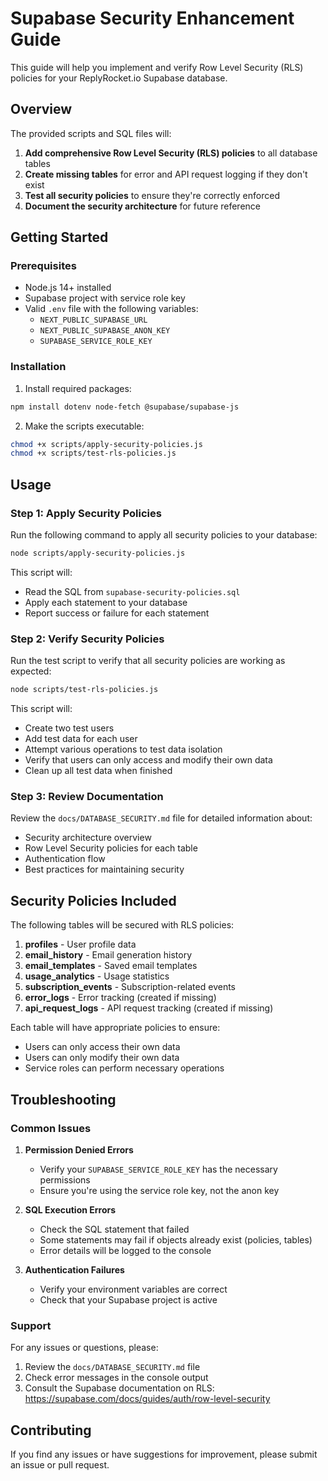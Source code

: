 # Supabase Security Enhancement Guide

This guide will help you implement and verify Row Level Security (RLS) policies for your ReplyRocket.io Supabase database.

## Overview

The provided scripts and SQL files will:

1. **Add comprehensive Row Level Security (RLS) policies** to all database tables
2. **Create missing tables** for error and API request logging if they don't exist
3. **Test all security policies** to ensure they're correctly enforced
4. **Document the security architecture** for future reference

## Getting Started

### Prerequisites

- Node.js 14+ installed
- Supabase project with service role key
- Valid `.env` file with the following variables:
  - `NEXT_PUBLIC_SUPABASE_URL`
  - `NEXT_PUBLIC_SUPABASE_ANON_KEY`
  - `SUPABASE_SERVICE_ROLE_KEY`

### Installation

1. Install required packages:

```bash
npm install dotenv node-fetch @supabase/supabase-js
```

2. Make the scripts executable:

```bash
chmod +x scripts/apply-security-policies.js
chmod +x scripts/test-rls-policies.js
```

## Usage

### Step 1: Apply Security Policies

Run the following command to apply all security policies to your database:

```bash
node scripts/apply-security-policies.js
```

This script will:
- Read the SQL from `supabase-security-policies.sql`
- Apply each statement to your database
- Report success or failure for each statement

### Step 2: Verify Security Policies

Run the test script to verify that all security policies are working as expected:

```bash
node scripts/test-rls-policies.js
```

This script will:
- Create two test users
- Add test data for each user
- Attempt various operations to test data isolation
- Verify that users can only access and modify their own data
- Clean up all test data when finished

### Step 3: Review Documentation

Review the `docs/DATABASE_SECURITY.md` file for detailed information about:

- Security architecture overview
- Row Level Security policies for each table
- Authentication flow
- Best practices for maintaining security

## Security Policies Included

The following tables will be secured with RLS policies:

1. **profiles** - User profile data
2. **email_history** - Email generation history
3. **email_templates** - Saved email templates
4. **usage_analytics** - Usage statistics
5. **subscription_events** - Subscription-related events
6. **error_logs** - Error tracking (created if missing)
7. **api_request_logs** - API request tracking (created if missing)

Each table will have appropriate policies to ensure:

- Users can only access their own data
- Users can only modify their own data
- Service roles can perform necessary operations

## Troubleshooting

### Common Issues

1. **Permission Denied Errors**
   - Verify your `SUPABASE_SERVICE_ROLE_KEY` has the necessary permissions
   - Ensure you're using the service role key, not the anon key

2. **SQL Execution Errors**
   - Check the SQL statement that failed
   - Some statements may fail if objects already exist (policies, tables)
   - Error details will be logged to the console

3. **Authentication Failures**
   - Verify your environment variables are correct
   - Check that your Supabase project is active

### Support

For any issues or questions, please:

1. Review the `docs/DATABASE_SECURITY.md` file
2. Check error messages in the console output
3. Consult the Supabase documentation on RLS: https://supabase.com/docs/guides/auth/row-level-security

## Contributing

If you find any issues or have suggestions for improvement, please submit an issue or pull request. 